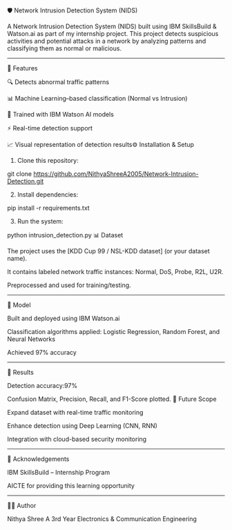 🛡️ Network Intrusion Detection System (NIDS)

A Network Intrusion Detection System (NIDS) built using IBM SkillsBuild & Watson.ai as part of my internship project.
This project detects suspicious activities and potential attacks in a network by analyzing patterns and classifying them as normal or malicious.


---

🚀 Features

🔍 Detects abnormal traffic patterns

📊 Machine Learning–based classification (Normal vs Intrusion)

🧠 Trained with IBM Watson AI models

⚡ Real-time detection support

📈 Visual representation of detection results⚙️ Installation & Setup

1. Clone this repository:

git clone https://github.com/NithyaShreeA2005/Network-Intrusion-Detection.git


2. Install dependencies:

pip install -r requirements.txt


3. Run the system:

python intrusion_detection.py
📊 Dataset

The project uses the [KDD Cup 99 / NSL-KDD dataset] (or your dataset name).

It contains labeled network traffic instances: Normal, DoS, Probe, R2L, U2R.

Preprocessed and used for training/testing.



---

🧠 Model

Built and deployed using IBM Watson.ai

Classification algorithms applied: Logistic Regression, Random Forest, and Neural Networks

Achieved 97% accuracy



---

📸 Results

Detection accuracy:97%

Confusion Matrix, Precision, Recall, and F1-Score plotted.
📌 Future Scope

Expand dataset with real-time traffic monitoring

Enhance detection using Deep Learning (CNN, RNN)

Integration with cloud-based security monitoring



---

🙌 Acknowledgements

IBM SkillsBuild – Internship Program

AICTE for providing this learning opportunity



---

👩‍💻 Author

Nithya Shree A
3rd Year Electronics & Communication Engineering
